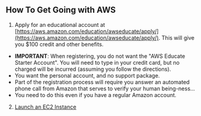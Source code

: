 ## How To Get Going with AWS


1. Apply for an educational account at [https://aws.amazon.com/education/awseducate/apply/](https://aws.amazon.com/education/awseducate/apply/). This will give you $100 credit and other benefits.

- **IMPORTANT**: When registering, you do not want the "AWS Educate Starter Account". You will need to type in your credit card, but no charged will be incurred (assuming you follow the directions).
- You want the personal account, and no support package. 
- Part of the registration process will require you answer an automated phone call from Amazon that serves to verify your human being-ness...
- You need to do this even if you have a regular Amazon account.

2. [Launch an EC2 Instance](lecture/Lanch_AMI.pdf)
